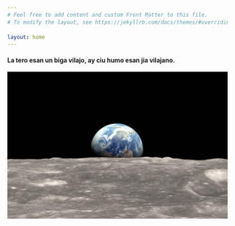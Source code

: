 ```yaml
---
# Feel free to add content and custom Front Matter to this file.
# To modify the layout, see https://jekyllrb.com/docs/themes/#overriding-theme-defaults

layout: home
---
```


#### La tero esan un biga vilajo, ay ciu humo esan jia vilajano.

![tero](Earth_Moon_resize_md.jpg)


